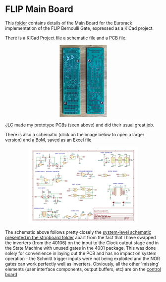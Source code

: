 # FLIP Main Board

This [folder](https://github.com/m0xpd/FLIP/tree/main/Eurorack/Main%20Board) contains details of the Main Board for the Eurorack implementation of the FLIP Bernoulli Gate, expressed as a KiCad project.


There is a KiCad [Project file](https://github.com/m0xpd/FLIP/blob/main/Eurorack/Main%20Board/Files/Flip%20Main%20Board.kicad_pro) a [schematic file](https://github.com/m0xpd/FLIP/blob/main/Eurorack/Main%20Board/Files/Flip%20Main%20Board.kicad_sch) and a [PCB file](https://github.com/m0xpd/FLIP/blob/main/Eurorack/Main%20Board/Files/Flip%20Main%20Board.kicad_pcb). 

<p align='center'>
<img width=30%, src="https://github.com/m0xpd/FLIP/blob/main/Eurorack/Main%20Board/Files/Flip%20Main%20Board%20Unpopulated.jpg">
</p>

[JLC](https://jlcpcb.com/) made my prototype PCBs (seen above) and did their usual great job.

There is also a schematic (click on the image below to open a larger version) and a BoM, saved as an [Excel file](https://github.com/m0xpd/FLIP/blob/main/Eurorack/Main%20Board/Files/Flip%20Main%20Board%20BoM.xlsx)

<p align='center'>
<img width=70%, src="https://github.com/m0xpd/FLIP/blob/main/Eurorack/Main%20Board/Files/Flip%20Main%20Board.jpg">
</p>

The schematic above follows pretty closely the [system-level schematic presented in the stripboard folder](https://github.com/m0xpd/Flip/blob/main/Stripboard/Graphics/m0xpd%20FLIP%20Bernoulli%20Gate.jpg) apart from the fact that I have swapped the inverters (from the 40106) on the input to the Clock output stage and in the State Machine with unused gates in the 4001 package. This was done solely for convenience in laying out the PCB and has no impact on system operation - the Schmitt trigger inputs were not being exploited and the NOR gates can work perfectly well as inverters. Obviously, all the other 'missing' elements (user interface components, output buffers, etc) are on the [control board](https://github.com/m0xpd/FLIP/tree/main/Eurorack/Control%20Board)

